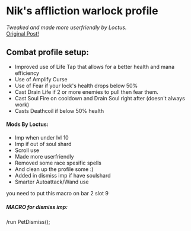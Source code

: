 # Nik's affliction warlock profile  
_Tweaked and made more userfriendly by Loctus._  
[Original Post!](http://vanillabotter.com/forum/viewtopic.php?f=19&t=149)

## Combat profile setup:  
- Improved use of Life Tap that allows for a better health and mana efficiency
- Use of Amplify Curse
- Use of Fear if your lock's health drops below 50%
- Cast Drain Life if 2 or more enemies to pull then fear them.
- Cast Soul Fire on cooldown and Drain Soul right after (doesn't always work)
- Casts Deathcoil if below 50% health

#### Mods By Loctus:  
- Imp when under lvl 10
- Imp if out of soul shard
- Scroll use
- Made more userfriendly
- Removed some race spesific spells
- And clean up the profile some :)
- Added in dismiss imp if have soulshard
- Smarter Autoattack/Wand use

you need to put this macro on bar 2 slot 9  
##### MACRO for dismiss imp:  
/run PetDismiss();

